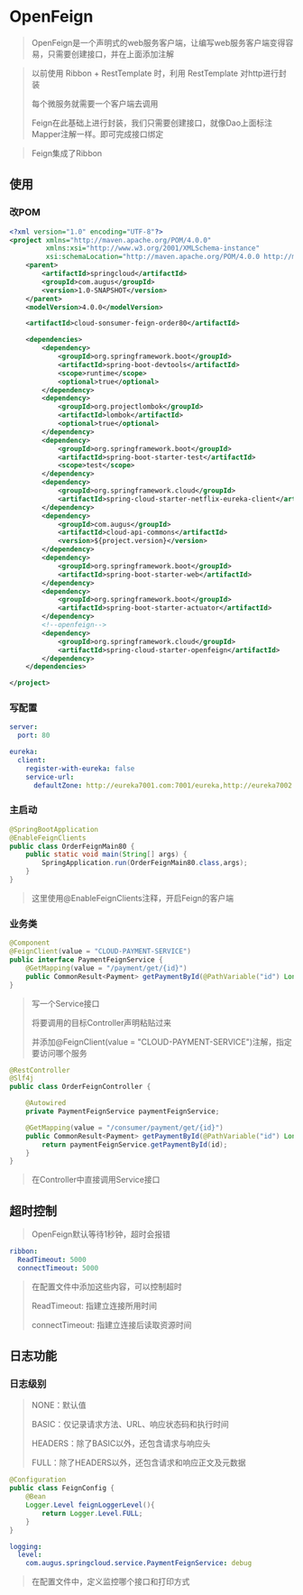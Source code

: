 # OpenFeign

> OpenFeign是一个声明式的web服务客户端，让编写web服务客户端变得容易，只需要创建接口，并在上面添加注解

> 以前使用 Ribbon + RestTemplate 时，利用 RestTemplate 对http进行封装
>
> 每个微服务就需要一个客户端去调用
>
> Feign在此基础上进行封装，我们只需要创建接口，就像Dao上面标注Mapper注解一样。即可完成接口绑定

> Feign集成了Ribbon



## 使用

### 改POM

```xml
<?xml version="1.0" encoding="UTF-8"?>
<project xmlns="http://maven.apache.org/POM/4.0.0"
         xmlns:xsi="http://www.w3.org/2001/XMLSchema-instance"
         xsi:schemaLocation="http://maven.apache.org/POM/4.0.0 http://maven.apache.org/xsd/maven-4.0.0.xsd">
    <parent>
        <artifactId>springcloud</artifactId>
        <groupId>com.augus</groupId>
        <version>1.0-SNAPSHOT</version>
    </parent>
    <modelVersion>4.0.0</modelVersion>

    <artifactId>cloud-sonsumer-feign-order80</artifactId>

    <dependencies>
        <dependency>
            <groupId>org.springframework.boot</groupId>
            <artifactId>spring-boot-devtools</artifactId>
            <scope>runtime</scope>
            <optional>true</optional>
        </dependency>
        <dependency>
            <groupId>org.projectlombok</groupId>
            <artifactId>lombok</artifactId>
            <optional>true</optional>
        </dependency>
        <dependency>
            <groupId>org.springframework.boot</groupId>
            <artifactId>spring-boot-starter-test</artifactId>
            <scope>test</scope>
        </dependency>
        <dependency>
            <groupId>org.springframework.cloud</groupId>
            <artifactId>spring-cloud-starter-netflix-eureka-client</artifactId>
        </dependency>
        <dependency>
            <groupId>com.augus</groupId>
            <artifactId>cloud-api-commons</artifactId>
            <version>${project.version}</version>
        </dependency>
        <dependency>
            <groupId>org.springframework.boot</groupId>
            <artifactId>spring-boot-starter-web</artifactId>
        </dependency>
        <dependency>
            <groupId>org.springframework.boot</groupId>
            <artifactId>spring-boot-starter-actuator</artifactId>
        </dependency>
        <!--openfeign-->
        <dependency>
            <groupId>org.springframework.cloud</groupId>
            <artifactId>spring-cloud-starter-openfeign</artifactId>
        </dependency>
    </dependencies>

</project>
```

### 写配置

```yaml
server:
  port: 80

eureka:
  client:
    register-with-eureka: false
    service-url:
      defaultZone: http://eureka7001.com:7001/eureka,http://eureka7002.com:7002/eureka
```

### 主启动

```java
@SpringBootApplication
@EnableFeignClients
public class OrderFeignMain80 {
    public static void main(String[] args) {
        SpringApplication.run(OrderFeignMain80.class,args);
    }
}
```

> 这里使用@EnableFeignClients注释，开启Feign的客户端

### 业务类

```java
@Component
@FeignClient(value = "CLOUD-PAYMENT-SERVICE")
public interface PaymentFeignService {
    @GetMapping(value = "/payment/get/{id}")
    public CommonResult<Payment> getPaymentById(@PathVariable("id") Long id);
}
```

> 写一个Service接口
>
> 将要调用的目标Controller声明粘贴过来
>
> 并添加@FeignClient(value = "CLOUD-PAYMENT-SERVICE")注解，指定要访问哪个服务

```java
@RestController
@Slf4j
public class OrderFeignController {

    @Autowired
    private PaymentFeignService paymentFeignService;

    @GetMapping(value = "/consumer/payment/get/{id}")
    public CommonResult<Payment> getPaymentById(@PathVariable("id") Long id){
        return paymentFeignService.getPaymentById(id);
    }
}
```

> 在Controller中直接调用Service接口



## 超时控制

> OpenFeign默认等待1秒钟，超时会报错

```yaml
ribbon:
  ReadTimeout: 5000
  connectTimeout: 5000
```

> 在配置文件中添加这些内容，可以控制超时
>
> ReadTimeout: 指建立连接所用时间
>
> connectTimeout: 指建立连接后读取资源时间



## 日志功能

### 日志级别

> NONE：默认值
>
> BASIC：仅记录请求方法、URL、响应状态码和执行时间
>
> HEADERS：除了BASIC以外，还包含请求与响应头
>
> FULL：除了HEADERS以外，还包含请求和响应正文及元数据

```java
@Configuration
public class FeignConfig {
    @Bean
    Logger.Level feignLoggerLevel(){
        return Logger.Level.FULL;
    }
}
```

```yaml
logging:
  level:
    com.augus.springcloud.service.PaymentFeignService: debug
```

> 在配置文件中，定义监控哪个接口和打印方式

